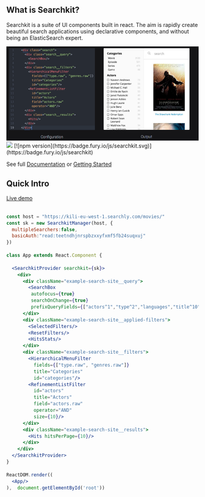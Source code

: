 ## What is Searchkit?
Searchkit is a suite of UI components built in react. The aim is rapidly create beautiful search applications using declarative components, and without being an ElasticSearch expert.

<img src="./docs/assets/codepreview.png"/>

<img src="https://circleci.com/gh/searchkit/searchkit.png"/>
[![npm version](https://badge.fury.io/js/searchkit.svg)](https://badge.fury.io/js/searchkit)

See full [Documentation](https://ssetem.gitbooks.io/searchkit/content/) or [Getting Started](https://ssetem.gitbooks.io/searchkit/content/docs/setup/index.html)

## Quick Intro
[Live demo](http://demo.searchkit.co)

```jsx

const host = "https://kili-eu-west-1.searchly.com/movies/"
const sk = new SearchkitManager(host, {
  multipleSearchers:false,
  basicAuth:"read:teetndhjnrspbzxxyfxmf5fb24suqxuj"
})

class App extends React.Component {

  <SearchkitProvider searchkit={sk}>
    <div>
      <div className="example-search-site__query">
        <SearchBox
         autofocus={true}
         searchOnChange={true}
         prefixQueryFields={["actors^1","type^2","languages","title^10"]}/>
      </div>
      <div className="example-search-site__applied-filters">
        <SelectedFilters/>
        <ResetFilters/>
        <HitsStats/>
      </div>
      <div className="example-search-site__filters">
        <HierarchicalMenuFilter
          fields={["type.raw", "genres.raw"]}
          title="Categories"
          id="categories"/>
        <RefinementListFilter
          id="actors"
          title="Actors"
          field="actors.raw"
          operator="AND"
          size={10}/>
      </div>
      <div className="example-search-site__results">
        <Hits hitsPerPage={10}/>
      </div>
    </div>
  </SearchkitProvider>
}

ReactDOM.render((
  <App/>
),  document.getElementById('root'))

```

